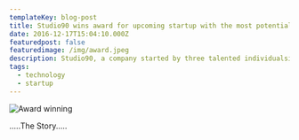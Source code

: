 ```yaml
---
templateKey: blog-post
title: Studio90 wins award for upcoming startup with the most potential
date: 2016-12-17T15:04:10.000Z
featuredpost: false
featuredimage: /img/award.jpeg
description: Studio90, a company started by three talented individualsis now one of the most recognized company in the technology industry.
tags:
  - technology
  - startup
---
```

![Award winning](/img/award.jpeg)

.....The Story.....